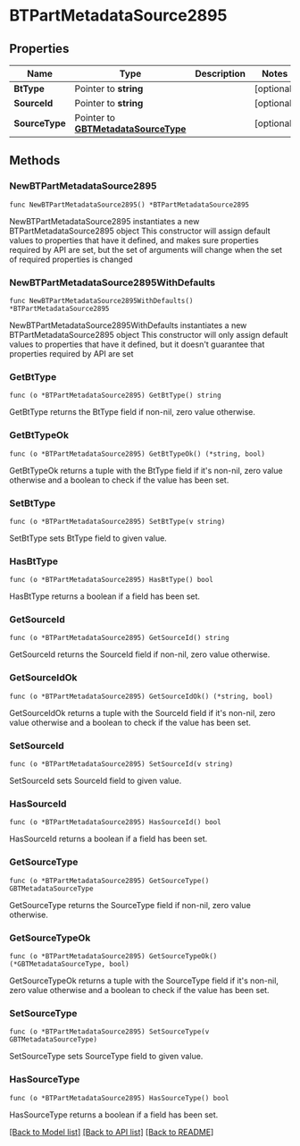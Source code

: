 # BTPartMetadataSource2895

## Properties

Name | Type | Description | Notes
------------ | ------------- | ------------- | -------------
**BtType** | Pointer to **string** |  | [optional] 
**SourceId** | Pointer to **string** |  | [optional] 
**SourceType** | Pointer to [**GBTMetadataSourceType**](GBTMetadataSourceType.md) |  | [optional] 

## Methods

### NewBTPartMetadataSource2895

`func NewBTPartMetadataSource2895() *BTPartMetadataSource2895`

NewBTPartMetadataSource2895 instantiates a new BTPartMetadataSource2895 object
This constructor will assign default values to properties that have it defined,
and makes sure properties required by API are set, but the set of arguments
will change when the set of required properties is changed

### NewBTPartMetadataSource2895WithDefaults

`func NewBTPartMetadataSource2895WithDefaults() *BTPartMetadataSource2895`

NewBTPartMetadataSource2895WithDefaults instantiates a new BTPartMetadataSource2895 object
This constructor will only assign default values to properties that have it defined,
but it doesn't guarantee that properties required by API are set

### GetBtType

`func (o *BTPartMetadataSource2895) GetBtType() string`

GetBtType returns the BtType field if non-nil, zero value otherwise.

### GetBtTypeOk

`func (o *BTPartMetadataSource2895) GetBtTypeOk() (*string, bool)`

GetBtTypeOk returns a tuple with the BtType field if it's non-nil, zero value otherwise
and a boolean to check if the value has been set.

### SetBtType

`func (o *BTPartMetadataSource2895) SetBtType(v string)`

SetBtType sets BtType field to given value.

### HasBtType

`func (o *BTPartMetadataSource2895) HasBtType() bool`

HasBtType returns a boolean if a field has been set.

### GetSourceId

`func (o *BTPartMetadataSource2895) GetSourceId() string`

GetSourceId returns the SourceId field if non-nil, zero value otherwise.

### GetSourceIdOk

`func (o *BTPartMetadataSource2895) GetSourceIdOk() (*string, bool)`

GetSourceIdOk returns a tuple with the SourceId field if it's non-nil, zero value otherwise
and a boolean to check if the value has been set.

### SetSourceId

`func (o *BTPartMetadataSource2895) SetSourceId(v string)`

SetSourceId sets SourceId field to given value.

### HasSourceId

`func (o *BTPartMetadataSource2895) HasSourceId() bool`

HasSourceId returns a boolean if a field has been set.

### GetSourceType

`func (o *BTPartMetadataSource2895) GetSourceType() GBTMetadataSourceType`

GetSourceType returns the SourceType field if non-nil, zero value otherwise.

### GetSourceTypeOk

`func (o *BTPartMetadataSource2895) GetSourceTypeOk() (*GBTMetadataSourceType, bool)`

GetSourceTypeOk returns a tuple with the SourceType field if it's non-nil, zero value otherwise
and a boolean to check if the value has been set.

### SetSourceType

`func (o *BTPartMetadataSource2895) SetSourceType(v GBTMetadataSourceType)`

SetSourceType sets SourceType field to given value.

### HasSourceType

`func (o *BTPartMetadataSource2895) HasSourceType() bool`

HasSourceType returns a boolean if a field has been set.


[[Back to Model list]](../README.md#documentation-for-models) [[Back to API list]](../README.md#documentation-for-api-endpoints) [[Back to README]](../README.md)


